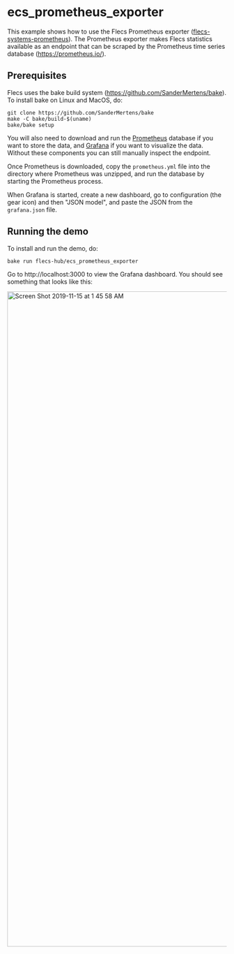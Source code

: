 # ecs_prometheus_exporter
This example shows how to use the Flecs Prometheus exporter ([flecs-systems-prometheus](https://github.com/flecs-hub/flecs-systems-prometheus)). The Prometheus exporter makes Flecs statistics available as an endpoint that can be scraped by the Prometheus time series database (https://prometheus.io/).

## Prerequisites
Flecs uses the bake build system (https://github.com/SanderMertens/bake). To install bake on Linux and MacOS, do:

```
git clone https://github.com/SanderMertens/bake
make -C bake/build-$(uname)
bake/bake setup
```

You will also need to download and run the [Prometheus](https://prometheus.io/) database if you want to store the data, and [Grafana](https://grafana.com/) if you want to visualize the data. Without these components you can still manually inspect the endpoint.

Once Prometheus is downloaded, copy the `prometheus.yml` file into the directory where Prometheus was unzipped, and run the database by starting the Prometheus process.

When Grafana is started, create a new dashboard, go to configuration (the gear icon) and then "JSON model", and paste the JSON from the `grafana.json` file.

## Running the demo
To install and run the demo, do:

```
bake run flecs-hub/ecs_prometheus_exporter
```

Go to http://localhost:3000 to view the Grafana dashboard. You should see something that looks like this:

<img width="1501" alt="Screen Shot 2019-11-15 at 1 45 58 AM" src="https://user-images.githubusercontent.com/9919222/68933552-be018880-0749-11ea-88cd-54c2c263a64c.png">

